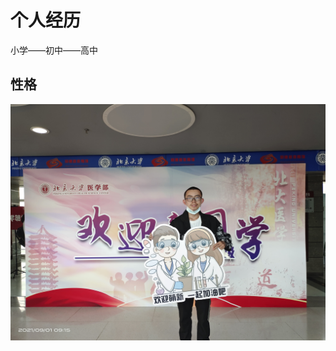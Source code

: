 <!DOCTYPE html>
<html lang="zh-cn">
  <head>
    <meta charset="utf-8"/>
    <title>陈小明的个人网站</title>
  </head>
  <body>
    <h1>个人经历</h1>
    <p>小学——初中——高中</p>
    <h2>性格</h2>
    <img src="/微信图片_20210902113624.jpg">
  </body>
</html>
